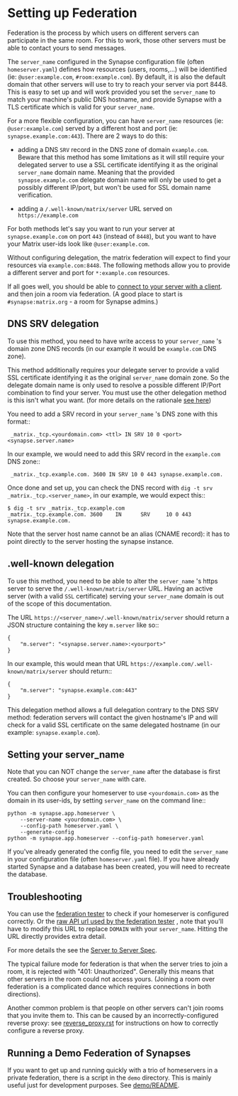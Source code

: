 Setting up Federation
=====================

Federation is the process by which users on different servers can participate
in the same room. For this to work, those other servers must be able to contact
yours to send messages.

The ``server_name`` configured in the Synapse configuration file (often
``homeserver.yaml``) defines how resources (users, rooms,...) will be
identified (ie: ``@user:example.com``, ``#room:example.com``). By
default, it is also the default domain that other servers will use to
try to reach your server via port 8448. This is easy to set
up and will work provided you set the ``server_name`` to match your
machine's public DNS hostname, and provide Synapse with a TLS certificate
which is valid for your ``server_name``.

For a more flexible configuration, you can have ``server_name``
resources (ie: ``@user:example.com``) served by a different host and
port (ie: ``synapse.example.com:443``). There are 2 ways to do this:

- adding a DNS ``SRV`` record in the DNS zone of domain
  ``example.com``. Beware that this method has some limitations as it
  will still require your delegated server to use a SSL certificate
  identifying it as the original ``server_name`` domain name. Meaning
  that the provided ``synapse.example.com`` delegate domain name will
  only be used to get a possibly different IP/port, but won't be used
  for SSL domain name verification.

- adding a ``/.well-known/matrix/server`` URL served on ``https://example.com``

For both methods let's say you want to run your server at
``synapse.example.com`` on port ``443`` (instead of ``8448``), but you
want to have your Matrix user-ids look like ``@user:example.com``.

Without configuring delegation, the matrix federation will
expect to find your resources via ``example.com:8448``. The
following methods allow you to provide a different server and port for
``*:example.com`` resources.

If all goes well, you should be able to [connect to your server with a client](../README.rst#registering-a-new-user-from-a-client).
and then join a room via federation. (A good place to start is ``#synapse:matrix.org`` - a room for 
Synapse admins.)


DNS SRV delegation
------------------

To use this method, you need to have write access to your
``server_name`` 's domain zone DNS records (in our example it would be
``example.com`` DNS zone).

This method additionally requires your delegate server to provide a
valid SSL certificate identifying it as the original ``server_name``
domain zone. So the delegate domain name is only used to resolve a possible 
different IP/Port combination to find your server. You must use the other 
delegation method is this isn't what you want. (for more details on the 
rationale [see here](https://github.com/matrix-org/matrix-doc/blob/master/proposals/1711-x509-for-federation.md#interaction-with-srv-records>))

You need to add a SRV record in your ``server_name`` 's DNS zone with
this format::

     _matrix._tcp.<yourdomain.com> <ttl> IN SRV 10 0 <port> <synapse.server.name>

In our example, we would need to add this SRV record in the
``example.com`` DNS zone::

     _matrix._tcp.example.com. 3600 IN SRV 10 0 443 synapse.example.com.


Once done and set up, you can check the DNS record with ``dig -t srv
_matrix._tcp.<server_name>``, in our example, we would expect this::

    $ dig -t srv _matrix._tcp.example.com
    _matrix._tcp.example.com. 3600    IN      SRV     10 0 443 synapse.example.com.

Note that the server host name cannot be an alias (CNAME record): it has to point
directly to the server hosting the synapse instance.


.well-known delegation
----------------------

To use this method, you need to be able to alter the
``server_name`` 's https server to serve the ``/.well-known/matrix/server`` 
URL. Having an active server (with a valid ``SSL`` certificate) serving your 
``server_name`` domain is out of the scope of this documentation.

The URL ``https://<server_name>/.well-known/matrix/server`` should
return a JSON structure containing the key ``m.server`` like so::

    {
	    "m.server": "<synapse.server.name>:<yourport>"
    }

In our example, this would mean that URL ``https://example.com/.well-known/matrix/server``
should return::

    {
	    "m.server": "synapse.example.com:443"
    }

This delegation method allows a full delegation contrary to the DNS SRV
method: federation servers will contact the given hostname's IP and
will check for a valid SSL certificate on the same delegated hostname (in our
example: ``synapse.example.com``).


Setting your server_name
------------------------

Note that you can NOT change the ``server_name`` after the database
is first created.  So choose your ``server_name`` with care.

You can then configure your homeserver to use ``<yourdomain.com>`` as the domain in
its user-ids, by setting ``server_name`` on the command line::

    python -m synapse.app.homeserver \
        --server-name <yourdomain.com> \
        --config-path homeserver.yaml \
        --generate-config
    python -m synapse.app.homeserver --config-path homeserver.yaml

If you've already generated the config file, you need to edit the ``server_name``
in your configuration file (often ``homeserver.yaml`` file). If you have 
already started Synapse and a database has been created, you will need to 
recreate the database.


Troubleshooting
---------------

You can use the [federation tester](
<https://matrix.org/federationtester>) to check if your homeserver is
configured correctly. Or the [raw API url used by the federation tester](https://matrix.org/federationtester/api/report?server_name=DOMAIN)
, note that you'll have to modify this URL to replace ``DOMAIN`` with your
``server_name``. Hitting the URL directly provides extra detail.

For more details the see the [Server to Server Spec](https://matrix.org/docs/spec/server_server/r0.1.1.html#resolving-server-names>).

The typical failure mode for federation is that when the server tries to join 
a room, it is rejected with "401: Unauthorized". Generally this means that other
servers in the room could not access yours. (Joining a room over federation is 
a complicated dance which requires connections in both directions).

Another common problem is that people on other servers can't join rooms that
you invite them to. This can be caused by an incorrectly-configured reverse
proxy: see [reverse_proxy.rst](<reverse_proxy.rst>) for instructions on how to correctly
configure a reverse proxy.


Running a Demo Federation of Synapses
-------------------------------------

If you want to get up and running quickly with a trio of homeservers in a
private federation, there is a script in the ``demo`` directory. This is mainly
useful just for development purposes. See [demo/README](<../demo/README>).
